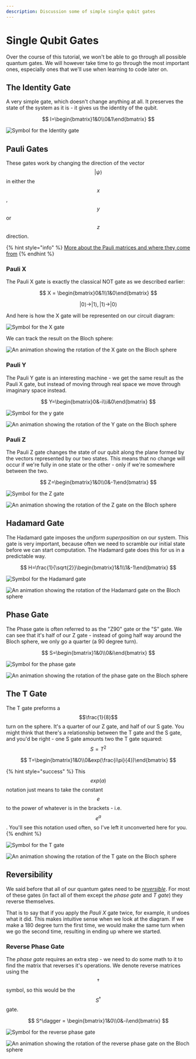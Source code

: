 ```yaml
---
description: Discussion some of simple single qubit gates
---
```


# Single Qubit Gates

Over the course of this tutorial, we won't be able to go through all possible quantum gates. We will however take time to go through the most important ones, especially ones that we'll use when learning to code later on.

## The Identity Gate

A very simple gate, which doesn't change anything at all. It preserves the state of the system as it is - it gives us the identity of the qubit.

$$
I=\begin{bmatrix}1&0\\0&1\end{bmatrix}
$$

![Symbol for the Identity gate](../.gitbook/assets/image%20%2820%29.png)



## Pauli Gates

These gates work by changing the direction of the vector $$|\psi\rangle$$ in either the $$x$$, $$y$$ or $$z$$ direction.

{% hint style="info" %}
[More about the Pauli matrices and where they come from](https://en.wikiversity.org/wiki/Pauli_matrices)
{% endhint %}

### Pauli X

The Pauli X gate is exactly the classical NOT gate as we described earlier:

$$
X = \begin{bmatrix}0&1\\1&0\end{bmatrix}
$$

$$
|0\rangle \rightarrow |1\rangle, |1\rangle \rightarrow|0\rangle
$$

And here is how the X gate will be represented on our circuit diagram:

![Symbol for the X gate](../.gitbook/assets/image%20%2838%29.png)

We can track the result on the Bloch sphere:

![An animation showing the rotation of the X gate on the Bloch sphere](../.gitbook/assets/5d908427a5654129b4cf14f53a2f8f26x_bloch.gif)

### Pauli Y

The Pauli Y gate is an interesting machine - we get the same result as the Pauli X gate, but instead of moving through real space we move through imaginary space instead.

$$
Y=\begin{bmatrix}0&-i\\i&0\end{bmatrix}
$$

![Symbol for the y gate](../.gitbook/assets/image%20%2811%29.png)

![An animation showing the rotation of the Y gate on the Bloch sphere](../.gitbook/assets/bc3a4d2390564bc09fe4dab0e6475561y_bloch.gif)

### Pauli Z

The Pauli Z gate changes the state of our qubit along the plane formed by the vectors represented by our two states. This means that no change will occur if we're fully in one state or the other - only if we're somewhere between the two.

$$
Z=\begin{bmatrix}1&0\\0&-1\end{bmatrix}
$$

![Symbol for the Z gate](../.gitbook/assets/image%20%2825%29.png)

![An animation showing the rotation of the Z gate on the Bloch sphere](../.gitbook/assets/80823b8202d44bfcbc0ee29058a20929z_bloch.gif)

## Hadamard Gate

The Hadamard gate imposes the _uniform superposition_ on our system. This gate is very important, because often we need to scramble our initial state before we can start computation. The Hadamard gate does this for us in a predictable way.

$$
H=\frac{1}{\sqrt{2}}\begin{bmatrix}1&1\\1&-1\end{bmatrix}
$$

![Symbol for the Hadamard gate](../.gitbook/assets/image%20%288%29.png)

![An animation showing the rotation of the Hadamard gate on the Bloch sphere](../.gitbook/assets/ffbc26fc17d7425e80209112134951ffh_bloch.gif)

## Phase Gate

The Phase gate is often referred to as the "Z90" gate or the "S" gate. We can see that it's half of our Z gate - instead of going half way around the Bloch sphere, we only go a quarter \(a 90 degree turn\).

$$
S=\begin{bmatrix}1&0\\0&i\end{bmatrix}
$$

![Symbol for the phase gate](../.gitbook/assets/image%20%2836%29.png)

![An animation showing the rotation of the phase gate on the Bloch sphere](../.gitbook/assets/29cf0d32dc724cf8bc4cd3a6f2a1866bs_bloch.gif)

## The T Gate

The T gate preforms a $$\frac{1}{8}$$ turn on the sphere. It's a quarter of our Z gate, and half of our S gate. You might think that there's a relationship between the T gate and the S gate, and you'd be right - one S gate amounts two the T gate squared: $$S=T^2$$

$$
T=\begin{bmatrix}1&0\\0&exp(\frac{i\pi}{4})\end{bmatrix}
$$

{% hint style="success" %}
This $$exp(a)$$ notation just means to take the constant $$e$$to the power of whatever is in the brackets - i.e. $$e^a$$. You'll see this notation used often, so I've left it unconverted here for you.
{% endhint %}

![Symbol for the T gate](../.gitbook/assets/t-gate.png)

![An animation showing the rotation of the T gate on the Bloch sphere](../.gitbook/assets/afcdc4368d684cedb2279c2de11d76b2t_bloch.gif)

## Reversibility

We said before that all of our quantum gates need to be [_reversible_](quantum-information.md#reversibility). For most of these gates \(in fact all of them except the _phase gate_ and _T gate_\) they reverse themselves.

That is to say that if you apply the _Pauli X_ gate twice, for example, it undoes what it did. This makes intuitive sense when we look at the diagram. If we make a 180 degree turn the first time, we would make the same turn when we go the second time, resulting in ending up where we started.

### Reverse Phase Gate

The _phase gate_ requires an extra step - we need to do some math to it to find the matrix that reverses it's operations. We denote reverse matrices using the $$\dagger$$ symbol, so this would be the $$S^\dagger$$ gate.

$$
S^\dagger = \begin{bmatrix}1&0\\0&-i\end{bmatrix}
$$

![Symbol for the reverse phase gate](../.gitbook/assets/image%20%2837%29.png)

![An animation showing the rotation of the reverse phase gate on the Bloch sphere](../.gitbook/assets/0c695aa2283e45df9d64a79770246485s_d_bloch.gif)

